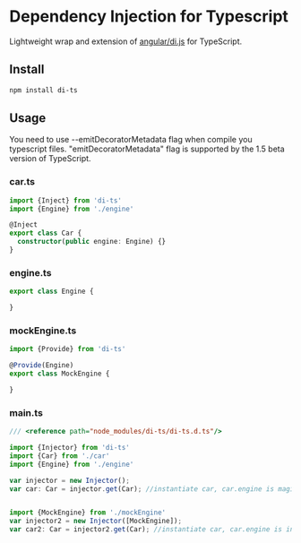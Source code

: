 

# Dependency Injection for Typescript
Lightweight wrap and extension of [angular/di.js](https://github.com/angular/di.js) for TypeScript.


## Install
````bash
npm install di-ts
````

## Usage
 
You need to use --emitDecoratorMetadata flag when compile you typescript files. 
"emitDecoratorMetadata" flag is supported by the 1.5 beta version of TypeScript.

### car.ts
```typescript
import {Inject} from 'di-ts'
import {Engine} from './engine'

@Inject
export class Car {
  constructor(public engine: Engine) {}
}
```

### engine.ts
```typescript
export class Engine {

}
```

### mockEngine.ts
```typescript
import {Provide} from 'di-ts'

@Provide(Engine)
export class MockEngine {

}
```

### main.ts
```typescript
/// <reference path="node_modules/di-ts/di-ts.d.ts"/>

import {Injector} from 'di-ts'
import {Car} from './car'
import {Engine} from './engine'

var injector = new Injector();
var car: Car = injector.get(Car); //instantiate car, car.engine is magically instance of Engine! :)


import {MockEngine} from './mockEngine'
var injector2 = new Injector([MockEngine]);
var car2: Car = injector2.get(Car); //instantiate car, car.engine is instance of MockEngine! :)
```



